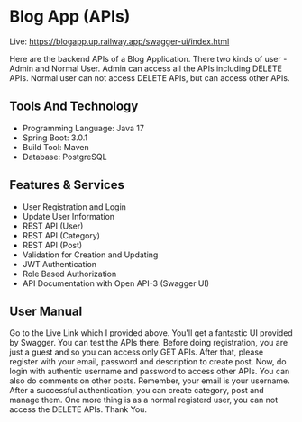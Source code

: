 # Blog App (APIs)
Live: https://blogapp.up.railway.app/swagger-ui/index.html

Here are the backend APIs of a Blog Application. There two kinds of user - Admin and Normal User. Admin can access all the APIs including DELETE APIs. Normal user can not access DELETE APIs, but can access other APIs.

## Tools And Technology
* Programming Language: Java 17
* Spring Boot: 3.0.1
* Build Tool: Maven
* Database: PostgreSQL

## Features & Services
* User Registration and Login
* Update User Information
* REST API (User)
* REST API (Category)
* REST API (Post)
* Validation for Creation and Updating
* JWT Authentication
* Role Based Authorization
* API Documentation with Open API-3 (Swagger UI)

## User Manual
Go to the Live Link which I provided above. You'll get a fantastic UI provided by Swagger. You can test the APIs there. Before doing registration, you are just a guest and so you can access only GET APIs. After that, please register with your email, password and description to create post. Now, do login with authentic username and password to access other APIs. You can also do comments on other posts. Remember, your email is your username. After a successful authentication, you can create category, post and manage them. One more thing is as a normal registerd user, you can not access the DELETE APIs. Thank You.  


